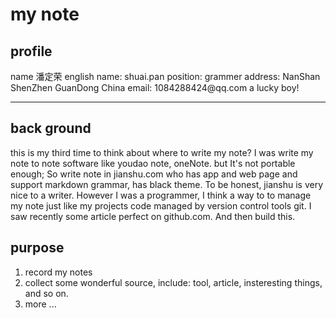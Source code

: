 # my note
## profile 
name 潘定荣
english name: shuai.pan
position: grammer
address: NanShan ShenZhen GuanDong China
email: 1084288424\@qq.com
a lucky boy!

---

## back ground
  this is my third time to think about where to write my note?
  I was write my note to note software like youdao note, oneNote. but It's not portable enough; So write note in jianshu.com who has app and web page and support markdown grammar, has black theme. To be honest, jianshu is very nice to a writer.
  However I was a programmer, I think a way to to manage my note just like my projects code managed by version control tools git. I saw recently some article perfect on github.com. And then build this.

## purpose
1. record my notes 
2. collect some wonderful source, include: tool, article, insteresting things, and so on.
3. more ...

